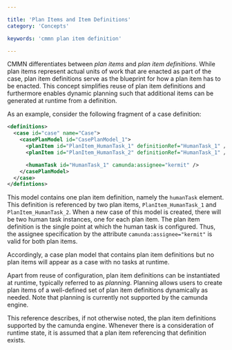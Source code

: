 ```yaml
---

title: 'Plan Items and Item Definitions'
category: 'Concepts'

keywords: 'cmmn plan item definition'

---
```


CMMN differentiates between *plan items* and *plan item definitions*. While plan items represent actual units of work that are enacted as part of the case, plan item definitions serve as the blueprint for how a plan item has to be enacted. This concept simplifies reuse of plan item definitions and furthermore enables dynamic planning such that additional items can be generated at runtime from a definition.

As an example, consider the following fragment of a case definition:

```xml
<definitions>
  <case id="case" name="Case">
    <casePlanModel id="CasePlanModel_1">
      <planItem id="PlanItem_HumanTask_1" definitionRef="HumanTask_1" />
      <planItem id="PlanItem_HumanTask_2" definitionRef="HumanTask_1" />

      <humanTask id="HumanTask_1" camunda:assignee="kermit" />
    </casePlanModel>
  </case>
</defintions>
```

This model contains one plan item definition, namely the `humanTask` element. This definition is referenced by two plan items, `PlanItem_HumanTask_1` and `PlanItem_HumanTask_2`. When a new case of this model is created, there will be two human task instances, one for each plan item. The plan item definition is the single point at which the human task is configured. Thus, the assignee specification by the attribute `camunda:assignee="kermit"` is valid for both plan items.

Accordingly, a case plan model that contains plan item definitions but no plan items will appear as a case with no tasks at runtime.

Apart from reuse of configuration, plan item definitions can be instantiated at runtime, typically referred to as *planning*. Planning allows users to create plan items of a well-defined set of plan item definitions dynamically as needed. Note that planning is currently not supported by the camunda engine.

This reference describes, if not otherwise noted, the plan item definitions supported by the camunda engine. Whenever there is a consideration of runtime state, it is assumed that a plan item referencing that definition exists.
